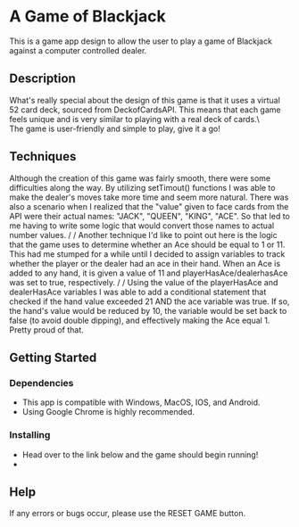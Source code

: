 # A Game of Blackjack

This is a game app design to allow the user to play a game of Blackjack against a computer controlled dealer.

## Description

What's really special about the design of this game is that it uses a virtual 52 card deck, sourced from DeckofCardsAPI. This means that each game feels unique and is very similar to playing with a real deck of cards.\ \
The game is user-friendly and simple to play, give it a go!

## Techniques

Although the creation of this game was fairly smooth, there were some difficulties along the way. By utilizing setTimout() functions I was able to make the dealer's moves take more time and seem more natural. There was also a scenario when I realized that the "value" given to face cards from the API were their actual names: "JACK", "QUEEN", "KING", "ACE". So that led to me having to write some logic that would convert those names to actual number values.
/ /
Another technique I'd like to point out here is the logic that the game uses to determine whether an Ace should be equal to 1 or 11. This had me stumped for a while until I decided to assign variables to track whether the player or the dealer had an ace in their hand. When an Ace is added to any hand, it is given a value of 11 and playerHasAce/dealerhasAce was set to true, respectively. 
/ /
Using the value of the playerHasAce and dealerHasAce variables I was able to add a conditional statement that checked if the hand value exceeded 21 AND the ace variable was true. If so, the hand's value would be reduced by 10, the variable would be set back to false (to avoid double dipping), and effectively making the Ace equal 1. Pretty proud of that.

## Getting Started

### Dependencies

* This app is compatible with Windows, MacOS, IOS, and Android.
* Using Google Chrome is highly recommended.

### Installing

* Head over to the link below and the game should begin running!
* 

## Help

If any errors or bugs occur, please use the RESET GAME button.